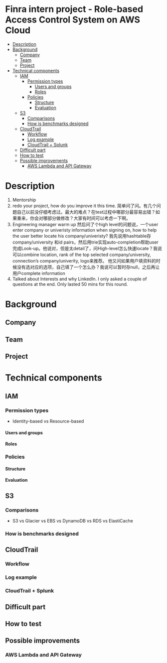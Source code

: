 # Finra intern project - Role-based Access Control System on AWS Cloud
<!-- MarkdownTOC -->

- [Description](#description)
- [Background](#background)
	- [Company](#company)
	- [Team](#team)
	- [Project](#project)
- [Technical components](#technical-components)
	- [IAM](#iam)
		- [Permission types](#permission-types)
			- [Users and groups](#users-and-groups)
			- [Roles](#roles)
		- [Policies](#policies)
			- [Structure](#structure)
			- [Evaluation](#evaluation)
	- [S3](#s3)
		- [Comparisons](#comparisons)
		- [How is benchmarks designed](#how-is-benchmarks-designed)
	- [CloudTrail](#cloudtrail)
		- [Workflow](#workflow)
		- [Log example](#log-example)
		- [CloudTrail + Splunk](#cloudtrail--splunk)
	- [Difficult part](#difficult-part)
	- [How to test](#how-to-test)
	- [Possible improvements](#possible-improvements)
		- [AWS Lambda and API Gateway](#aws-lambda-and-api-gateway)

<!-- /MarkdownTOC -->

# Description
1. Mentorship
2. redo your project, how do you improve it this time.
简单问了问。有几个问题自己以前没仔细考虑过。最大的难点？在test过程中哪部分最容易出错？如果重来，你会对哪部分做修改？大家有时间可以考虑一下啊。
3. Engineering manager warm up
然后问了个high level的问题说，一个user enter company or univeristy information when signing on, how to help the user better locate his company/univeristy? 我先说用hashtable存company/university 和id pairs，然后用trie实现auto-completion帮助user完成Look-up。他说对，但是太detail了，问High-level怎么快速locate？我说可以combine location, rank of the top selected company/university, connection’s company/univerity, logo来推荐。
他又问如果用户填资料的时候没有选对应的选项，自己填了一个怎么办？我说可以暂时存null，之后再让用户complete information
4. Talked about Interests and why LinkedIn. I only asked a couple of questions at the end. Only lasted 50 mins for this round.

# Background
## Company

## Team

## Project


# Technical components
## IAM
### Permission types
* Identity-based vs Resource-based

#### Users and groups
#### Roles

### Policies
#### Structure
#### Evaluation

## S3
### Comparisons
* S3 vs Glacier vs EBS vs DynamoDB vs RDS vs ElastiCache

### How is benchmarks designed

## CloudTrail
### Workflow
### Log example
### CloudTrail + Splunk

## Difficult part

## How to test

## Possible improvements
### AWS Lambda and API Gateway
